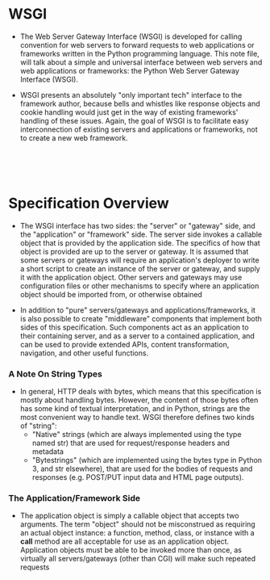 # WSGI

- The Web Server Gateway Interface (WSGI) is developed for calling convention for web servers to forward requests to web applications or frameworks written in the Python programming language. This note file, will talk about a simple and universal interface between web servers and web applications or frameworks: the Python Web Server Gateway Interface (WSGI).
  
 - WSGI presents an absolutely "only important tech" interface to the framework author, because bells and whistles like response objects and cookie handling would just get in the way of existing frameworks' handling of these issues. Again, the goal of WSGI is to facilitate easy interconnection of existing servers and applications or frameworks, not to create a new web framework.

<br>
<br>
<br>

# Specification Overview

- The WSGI interface has two sides: the "server" or "gateway" side, and the "application" or "framework" side. The server side invokes a callable object that is provided by the application side. The specifics of how that object is provided are up to the server or gateway. It is assumed that some servers or gateways will require an application's deployer to write a short script to create an instance of the server or gateway, and supply it with the application object. Other servers and gateways may use configuration files or other mechanisms to specify where an application object should be imported from, or otherwise obtained

- In addition to "pure" servers/gateways and applications/frameworks, it is also possible to create "middleware" components that implement both sides of this specification. Such components act as an application to their containing server, and as a server to a contained application, and can be used to provide extended APIs, content transformation, navigation, and other useful functions.

### A Note On String Types

- In general, HTTP deals with bytes, which means that this specification is mostly about handling bytes. However, the content 
of those bytes often has some kind of textual interpretation, and in Python, strings are the most convenient way to handle text. WSGI therefore defines two kinds of "string":
  - "Native" strings (which are always implemented using the type named str) that are used for request/response headers and metadata
  - "Bytestrings" (which are implemented using the bytes type in Python 3, and str elsewhere), that are used for the bodies of requests and responses (e.g. POST/PUT input data and HTML page outputs).
  
### The Application/Framework Side

- The application object is simply a callable object that accepts two arguments. The term "object" should not be misconstrued as requiring an actual object instance: a function, method, class, or instance with a __call__ method are all acceptable for use as an application object. Application objects must be able to be invoked more than once, as virtually all servers/gateways (other than CGI) will make such repeated requests

